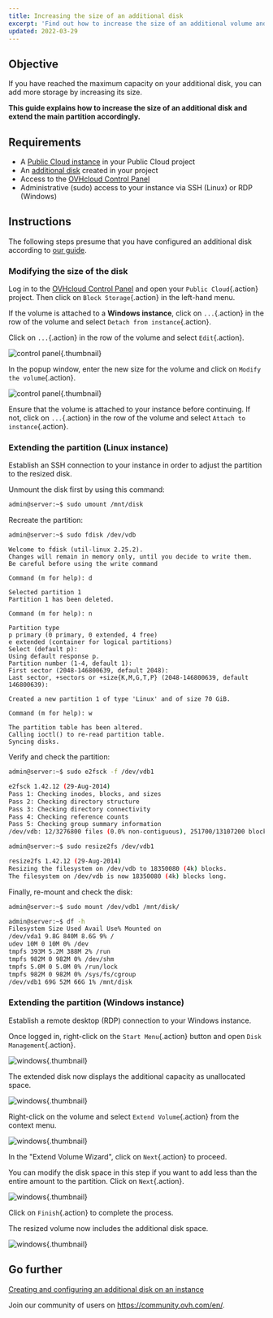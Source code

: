 ```yaml
---
title: Increasing the size of an additional disk
excerpt: 'Find out how to increase the size of an additional volume and enlarge its main partition'
updated: 2022-03-29
---
```


## Objective

If you have reached the maximum capacity on your additional disk, you can add more storage by increasing its size. 

**This guide explains how to increase the size of an additional disk and extend the main partition accordingly.**

## Requirements

- A [Public Cloud instance](https://www.ovhcloud.com/asia/public-cloud/) in your Public Cloud project
- An [additional disk](create_and_configure_an_additional_disk_on_an_instance1.) created in your project
- Access to the [OVHcloud Control Panel](https://ca.ovh.com/auth/?action=gotomanager&from=https://www.ovh.com/asia/&ovhSubsidiary=asia)
- Administrative (sudo) access to your instance via SSH (Linux) or RDP (Windows)

## Instructions

The following steps presume that you have configured an additional disk according to [our guide](create_and_configure_an_additional_disk_on_an_instance1.).

### Modifying the size of the disk

Log in to the [OVHcloud Control Panel](https://ca.ovh.com/auth/?action=gotomanager&from=https://www.ovh.com/asia/&ovhSubsidiary=asia) and open your `Public Cloud`{.action} project. Then click on `Block Storage`{.action} in the left-hand menu.

If the volume is attached to a **Windows instance**, click on `...`{.action} in the row of the volume and select `Detach from instance`{.action}.

Click on `...`{.action} in the row of the volume and select `Edit`{.action}.

![control panel](increase-disk-02.png){.thumbnail}

In the popup window, enter the new size for the volume and click on `Modify the volume`{.action}.

![control panel](increase-disk-03.png){.thumbnail}

Ensure that the volume is attached to your instance before continuing. If not, click on `...`{.action} in the row of the volume and select `Attach to instance`{.action}.

### Extending the partition (Linux instance)

Establish an SSH connection to your instance in order to adjust the partition to the resized disk.

Unmount the disk first by using this command:

```bash
admin@server:~$ sudo umount /mnt/disk
```

Recreate the partition:

```bash
admin@server:~$ sudo fdisk /dev/vdb
```
```console
Welcome to fdisk (util-linux 2.25.2).
Changes will remain in memory only, until you decide to write them.
Be careful before using the write command
```
```console
Command (m for help): d

Selected partition 1
Partition 1 has been deleted.
```
```console
Command (m for help): n

Partition type
p primary (0 primary, 0 extended, 4 free)
e extended (container for logical partitions)
Select (default p):
Using default response p.
Partition number (1-4, default 1):
First sector (2048-146800639, default 2048):
Last sector, +sectors or +size{K,M,G,T,P} (2048-146800639, default 146800639):

Created a new partition 1 of type 'Linux' and of size 70 GiB.
```
```console
Command (m for help): w

The partition table has been altered.
Calling ioctl() to re-read partition table.
Syncing disks.
```

Verify and check the partition:

```bash
admin@server:~$ sudo e2fsck -f /dev/vdb1

e2fsck 1.42.12 (29-Aug-2014)
Pass 1: Checking inodes, blocks, and sizes
Pass 2: Checking directory structure
Pass 3: Checking directory connectivity
Pass 4: Checking reference counts
Pass 5: Checking group summary information
/dev/vdb: 12/3276800 files (0.0% non-contiguous), 251700/13107200 blocks
```

```bash
admin@server:~$ sudo resize2fs /dev/vdb1

resize2fs 1.42.12 (29-Aug-2014)
Resizing the filesystem on /dev/vdb to 18350080 (4k) blocks.
The filesystem on /dev/vdb is now 18350080 (4k) blocks long.
```

Finally, re-mount and check the disk:

```bash
admin@server:~$ sudo mount /dev/vdb1 /mnt/disk/
```

```bash
admin@server:~$ df -h
Filesystem Size Used Avail Use% Mounted on
/dev/vda1 9.8G 840M 8.6G 9% /
udev 10M 0 10M 0% /dev
tmpfs 393M 5.2M 388M 2% /run
tmpfs 982M 0 982M 0% /dev/shm
tmpfs 5.0M 0 5.0M 0% /run/lock
tmpfs 982M 0 982M 0% /sys/fs/cgroup
/dev/vdb1 69G 52M 66G 1% /mnt/disk
```

### Extending the partition (Windows instance)

Establish a remote desktop (RDP) connection to your Windows instance.

Once logged in, right-click on the `Start Menu`{.action} button and open `Disk Management`{.action}.

![windows](resize-win-01.png){.thumbnail}

The extended disk now displays the additional capacity as unallocated space.

![windows](resize-win-02.png){.thumbnail}

Right-click on the volume and select `Extend Volume`{.action} from the context menu.

![windows](resize-win-03.png){.thumbnail}

In the "Extend Volume Wizard", click on `Next`{.action} to proceed.

You can modify the disk space in this step if you want to add less than the entire amount to the partition. Click on `Next`{.action}.

![windows](resize-win-04.png){.thumbnail}

Click on `Finish`{.action} to complete the process.

The resized volume now includes the additional disk space.

![windows](resize-win-05.png){.thumbnail}

## Go further

[Creating and configuring an additional disk on an instance](create_and_configure_an_additional_disk_on_an_instance1.)

Join our community of users on <https://community.ovh.com/en/>.